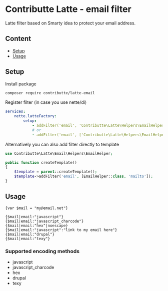 # Contributte Latte - email filter
  
Latte filter based on Smarty idea to protect your email address.

## Content

- [Setup](#setup)
- [Usage](#usage)

## Setup

Install package

```bash
composer require contributte/latte-email
```

Register filter (in case you use nette/di)

```yaml
services:
    nette.latteFactory:
        setup:
            - addFilter('email', 'Contributte\Latte\Helpers\EmailHelper::mailto')
            # or
            - addFilter('email', ['Contributte\Latte\Helpers\EmailHelper', 'mailto'])
```

Alternatively you can also add filter directly to template

```php
use Contributte\Latte\Email\Helpers\EmailHelper;

public function createTemplate() 
{
    $template = parent::createTemplate();
    $template->addFilter('email', [EmailHelper::class, 'mailto']);
}
```

## Usage

```latte
{var $mail = "my@email.net"}

{$mail|email:"javascript"}
{$mail|email:"javascript_charcode"}
{$mail|email:"hex"|noescape}
{$mail|email:"javascript":"link to my email here"}
{$mail|email:"drupal"}
{$mail|email:"texy"}
```

### Supported encoding methods

* javascript
* javascript_charcode
* hex
* drupal
* texy
